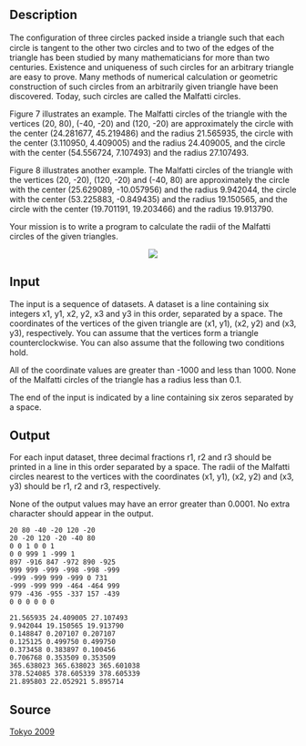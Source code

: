 <h2>Description</h2><p>The conﬁguration of three circles packed inside a triangle such that each circle is tangent to the other two circles and to two of the edges of the triangle has been studied by many mathematicians for more than two centuries. Existence and uniqueness of such circles for an arbitrary triangle are easy to prove. Many methods of numerical calculation or geometric construction of such circles from an arbitrarily given triangle have been discovered. Today, such circles are called the Malfatti circles.
</p>
Figure 7 illustrates an example. The Malfatti circles of the triangle with the vertices (20, 80), (-40, -20) and (120, -20) are approximately
the circle with the center (24.281677, 45.219486) and the radius 21.565935,
the circle with the center (3.110950, 4.409005) and the radius 24.409005, and
the circle with the center (54.556724, 7.107493) and the radius 27.107493.

Figure 8 illustrates another example. The Malfatti circles of the triangle with the vertices (20, -20), (120, -20) and (-40, 80) are approximately
the circle with the center (25.629089, -10.057956) and the radius 9.942044,
the circle with the center (53.225883, -0.849435) and the radius 19.150565, and
the circle with the center (19.701191, 19.203466) and the radius 19.913790.

Your mission is to write a program to calculate the radii of the Malfatti circles of the given triangles.

<center><img src="images/3808_1.png"></center><h2>Input</h2><p>The input is a sequence of datasets. A dataset is a line containing six integers x1, y1, x2, y2, x3 and y3 in this order, separated by a space. The coordinates of the vertices of the given triangle are (x1, y1), (x2, y2) and (x3, y3), respectively. You can assume that the vertices form a triangle counterclockwise. You can also assume that the following two conditions hold.
</p>
All of the coordinate values are greater than -1000 and less than 1000.
None of the Malfatti circles of the triangle has a radius less than 0.1.

The end of the input is indicated by a line containing six zeros separated by a space.<h2>Output</h2><p>For each input dataset, three decimal fractions r1, r2 and r3 should be printed in a line in this order separated by a space. The radii of the Malfatti circles nearest to the vertices with the coordinates (x1, y1), (x2, y2) and (x3, y3) should be r1, r2 and r3, respectively.
</p>
None of the output values may have an error greater than 0.0001. No extra character should appear in the output.<pre><code class="language-input1">20 80 -40 -20 120 -20
20 -20 120 -20 -40 80
0 0 1 0 0 1
0 0 999 1 -999 1
897 -916 847 -972 890 -925
999 999 -999 -998 -998 -999
-999 -999 999 -999 0 731
-999 -999 999 -464 -464 999
979 -436 -955 -337 157 -439
0 0 0 0 0 0</code></pre><pre><code class="language-output1">21.565935 24.409005 27.107493
9.942044 19.150565 19.913790
0.148847 0.207107 0.207107
0.125125 0.499750 0.499750
0.373458 0.383897 0.100456
0.706768 0.353509 0.353509
365.638023 365.638023 365.601038
378.524085 378.605339 378.605339
21.895803 22.052921 5.895714</code></pre><h2>Source</h2><a href="searchproblem?field=source&amp;key=Tokyo+2009">Tokyo 2009</a>